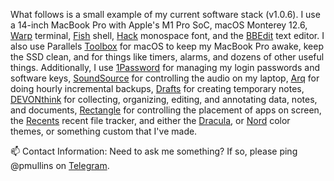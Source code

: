 What follows is a small example of my current software stack (v1.0.6). I use a 14-inch MacBook Pro with Apple's M1 Pro SoC, macOS 
Monterey 12.6, [Warp](https://www.warp.dev/) terminal, [Fish](https://github.com/fish-shell/fish-shell) shell, 
[Hack](https://sourcefoundry.org/hack/) monospace font, and the [BBEdit](https://www.barebones.com/products/bbedit/) text editor. I 
also use Parallels [Toolbox](https://www.parallels.com/products/toolbox/) for macOS to keep my MacBook Pro awake, keep the SSD clean, 
and for things like timers, alarms, and dozens of other useful things. Additionally, I use [1Password](https://1password.com/) for 
managing my login passwords and software keys, [SoundSource](https://rogueamoeba.com/soundsource/) for controlling the audio on my 
laptop, [Arq](https://www.arqbackup.com/) for doing hourly incremental backups, [Drafts](https://getdrafts.com/) for creating 
temporary notes, [DEVONthink](https://www.devontechnologies.com/apps/devonthink) for collecting, organizing, editing, and annotating 
data, notes, and documents, [Rectangle](https://github.com/rxhanson/Rectangle) for controlling the placement of apps on screen, 
the [Recents](https://recentsapp.com/) recent file tracker, and either the [Dracula](https://draculatheme.com/), or 
[Nord](https://www.nordtheme.com/) color themes, or something custom that I've made.  

📫 Contact Information: Need to ask me something? If so, please ping @pmullins on [Telegram](https://telegram.org/).
